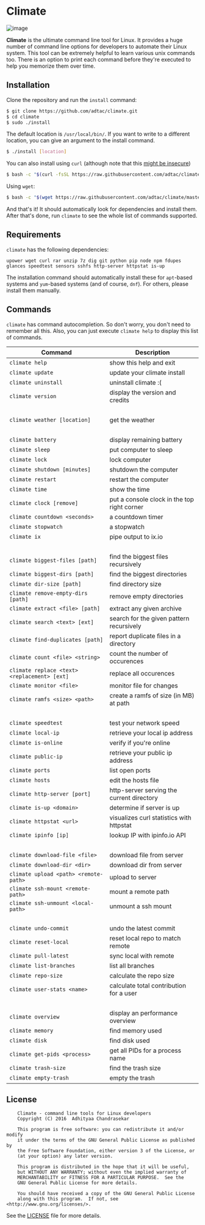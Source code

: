 # Climate

![image](https://i.imgur.com/Vgca4yS.png)

**Climate** is the ultimate command line tool for Linux. It
provides a huge number of command line options for developers to
automate their Linux system. This tool can be extremely helpful to
learn various unix commands too. There is an option to print each
command before they're executed to help you memorize them over time.



## Installation

Clone the repository and run the `install` command:

```bash
$ git clone https://github.com/adtac/climate.git
$ cd climate
$ sudo ./install
```

The default location is `/usr/local/bin/`. If you want to write to a
different location, you can give an argument to the install command.

```bash
$ ./install [location]
```

You can also install using `curl` (although note that this
[might be insecure](https://www.seancassidy.me/dont-pipe-to-your-shell.html))

```bash
$ bash -c "$(curl -fsSL https://raw.githubusercontent.com/adtac/climate/master/install)"
```

Using `wget`:

```bash
$ bash -c "$(wget https://raw.githubusercontent.com/adtac/climate/master/install -q -O -)"
```

And that's it! It should automatically look for dependencies and install them.
After that's done, run `climate` to see the whole list of commands supported.



## Requirements

`climate` has the following dependencies:

```
upower wget curl rar unzip 7z dig git python pip node npm fdupes glances speedtest sensors sshfs http-server httpstat is-up
```

The installation command should automatically install these for `apt`-based systems
and `yum`-based systems (and of course, `dnf`). For others, please install them manually.



## Commands

`climate` has command autocompletion. So don't worry, you don't need to
remember all this. Also, you can just execute `climate help` to display
this list of commands.


Command | Description
--- | ---
 `climate help` | show this help and exit
 `climate update` | update your climate install
 `climate uninstall` | uninstall climate :(
 `climate version` | display the version and credits
 <br> | 
 `climate weather [location]` | get the weather
 <br> | 
 `climate battery` | display remaining battery
 `climate sleep` | put computer to sleep
 `climate lock` | lock computer
 `climate shutdown [minutes]` | shutdown the computer
 `climate restart` | restart the computer
 `climate time` | show the time
 `climate clock [remove]` | put a console clock in the top right corner
 `climate countdown <seconds>` | a countdown timer
 `climate stopwatch` | a stopwatch
 `climate ix` | pipe output to ix.io
 <br> | 
 `climate biggest-files [path]` | find the biggest files recursively
 `climate biggest-dirs [path]` | find the biggest directories
 `climate dir-size [path]` | find directory size
 `climate remove-empty-dirs [path]` | remove empty directories
 `climate extract <file> [path]` | extract any given archive
 `climate search <text> [ext]` | search for the given pattern recursively
 `climate find-duplicates [path]` | report duplicate files in a directory
 `climate count <file> <string>` | count the number of occurences
 `climate replace <text> <replacement> [ext]` | replace all occurences
 `climate monitor <file>` | monitor file for changes
 `climate ramfs <size> <path>` | create a ramfs of size (in MB) at path
 <br> | 
 `climate speedtest` | test your network speed
 `climate local-ip` | retrieve your local ip address
 `climate is-online` | verify if you're online
 `climate public-ip` | retrieve your public ip address
 `climate ports` | list open ports
 `climate hosts` | edit the hosts file
 `climate http-server [port]` | http-server serving the current directory
 `climate is-up <domain>` | determine if server is up
 `climate httpstat <url>` | visualizes curl statistics with httpstat
 `climate ipinfo [ip]` | lookup IP with ipinfo.io API
 <br> | 
 `climate download-file <file>` | download file from server
 `climate download-dir <dir>` | download dir from server
 `climate upload <path> <remote-path>` | upload to server
 `climate ssh-mount <remote-path>` | mount a remote path
 `climate ssh-unmount <local-path>` | unmount a ssh mount
 <br> | 
 `climate undo-commit` | undo the latest commit
 `climate reset-local` | reset local repo to match remote
 `climate pull-latest` | sync local with remote
 `climate list-branches` | list all branches
 `climate repo-size` | calculate the repo size
 `climate user-stats <name>` | calculate total contribution for a user
 <br> | 
 `climate overview` | display an performance overview
 `climate memory` | find memory used
 `climate disk` | find disk used
 `climate get-pids <process>` | get all PIDs for a process name
 `climate trash-size` | find the trash size
 `climate empty-trash` | empty the trash


## License

```
    Climate - command line tools for Linux developers
    Copyright (C) 2016  Adhityaa Chandrasekar

    This program is free software: you can redistribute it and/or modify
    it under the terms of the GNU General Public License as published by
    the Free Software Foundation, either version 3 of the License, or
    (at your option) any later version.

    This program is distributed in the hope that it will be useful,
    but WITHOUT ANY WARRANTY; without even the implied warranty of
    MERCHANTABILITY or FITNESS FOR A PARTICULAR PURPOSE.  See the
    GNU General Public License for more details.

    You should have received a copy of the GNU General Public License
    along with this program.  If not, see <http://www.gnu.org/licenses/>.
```

See the [LICENSE](LICENSE) file for more details.


